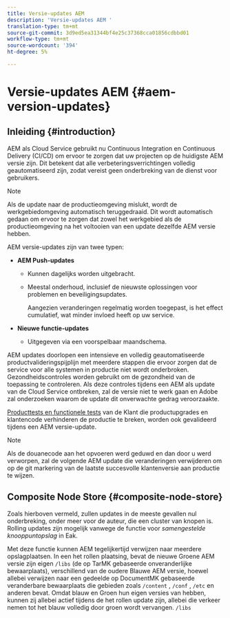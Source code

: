 ```yaml
---
title: Versie-updates AEM
description: 'Versie-updates AEM '
translation-type: tm+mt
source-git-commit: 3d9ed5ea31344bf4e25c37368cca01856cdbbd01
workflow-type: tm+mt
source-wordcount: '394'
ht-degree: 5%

---
```



# Versie-updates AEM {#aem-version-updates}

## Inleiding {#introduction}

AEM als Cloud Service gebruikt nu Continuous Integration en Continuous Delivery (CI/CD) om ervoor te zorgen dat uw projecten op de huidigste AEM versie zijn. Dit betekent dat alle verbeteringsverrichtingen volledig geautomatiseerd zijn, zodat vereist geen onderbreking van de dienst voor gebruikers.

>[!NOTE]
>Als de update naar de productieomgeving mislukt, wordt de werkgebiedomgeving automatisch teruggedraaid. Dit wordt automatisch gedaan om ervoor te zorgen dat zowel het werkgebied als de productieomgeving na het voltooien van een update dezelfde AEM versie hebben.

AEM versie-updates zijn van twee typen:

* **AEM Push-updates**

   * Kunnen dagelijks worden uitgebracht.

   * Meestal onderhoud, inclusief de nieuwste oplossingen voor problemen en beveiligingsupdates.

      Aangezien veranderingen regelmatig worden toegepast, is het effect cumulatief, wat minder invloed heeft op uw service.

* **Nieuwe functie-updates**

   * Uitgegeven via een voorspelbaar maandschema.

AEM updates doorlopen een intensieve en volledig geautomatiseerde productvalideringspijplijn met meerdere stappen die ervoor zorgen dat de service voor alle systemen in productie niet wordt onderbroken. Gezondheidscontroles worden gebruikt om de gezondheid van de toepassing te controleren. Als deze controles tijdens een AEM als update van de Cloud Service ontbreken, zal de versie niet te werk gaan en Adobe zal onderzoeken waarom de update dit onverwachte gedrag veroorzaakte.

[Producttests en functionele tests](https://docs.adobe.com/content/help/en/experience-manager-cloud-service/implementing/developing/understand-test-results.html#functional-testing) van de Klant die productupgrades en klantencode verhinderen de productie te breken, worden ook gevalideerd tijdens een AEM versie-update.

>[!NOTE]
>
>Als de douanecode aan het opvoeren werd geduwd en dan door u werd verworpen, zal de volgende AEM update die veranderingen verwijderen om op de git markering van de laatste succesvolle klantenversie aan productie te wijzen.

## Composite Node Store {#composite-node-store}

Zoals hierboven vermeld, zullen updates in de meeste gevallen nul onderbreking, onder meer voor de auteur, die een cluster van knopen is. Rolling updates zijn mogelijk vanwege de functie voor *samengestelde knooppuntopslag* in Eak.

Met deze functie kunnen AEM tegelijkertijd verwijzen naar meerdere opslagplaatsen. In een het rollen plaatsing, bevat de nieuwe Groene AEM versie zijn eigen `/libs` (de op TarMK gebaseerde onveranderlijke bewaarplaats), verschillend van de oudere Blauwe AEM versie, hoewel allebei verwijzen naar een gedeelde op DocumentMK gebaseerde veranderbare bewaarplaats die gebieden zoals `/content` , `/conf` , `/etc` en anderen bevat. Omdat blauw en Groen hun eigen versies van hebben, kunnen zij allebei actief tijdens de het rollen update zijn, allebei die verkeer nemen tot het blauw volledig door groen wordt vervangen. `/libs`

